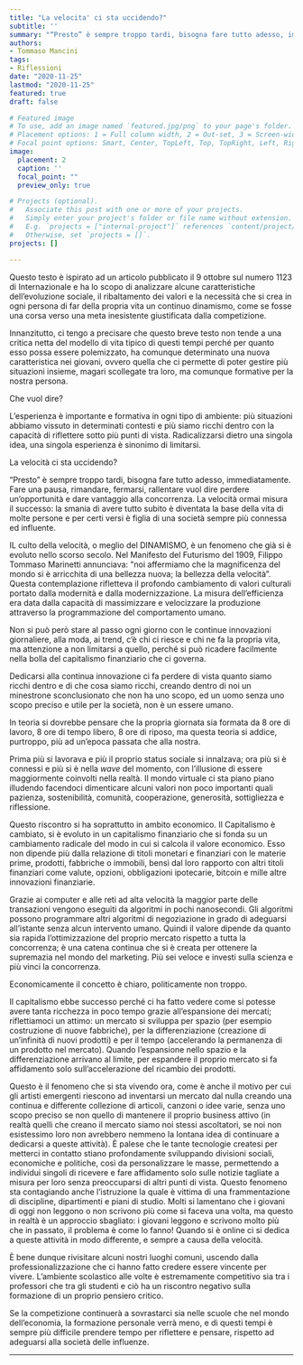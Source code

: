 ```yaml
---
title: "La velocita' ci sta uccidendo?"
subtitle: ''
summary: "“Presto” è sempre troppo tardi, bisogna fare tutto adesso, immediatamente. Fare una pausa, rimandare, fermarsi, rallentare vuol dire perdere un’opportunità e dare vantaggio alla concorrenza."
authors:
- Tommaso Mancini
tags:
- Riflessioni
date: "2020-11-25"
lastmod: "2020-11-25"
featured: true
draft: false

# Featured image
# To use, add an image named `featured.jpg/png` to your page's folder.
# Placement options: 1 = Full column width, 2 = Out-set, 3 = Screen-width
# Focal point options: Smart, Center, TopLeft, Top, TopRight, Left, Right, BottomLeft, Bottom, BottomRight
image:
  placement: 2
  caption: ''
  focal_point: ""
  preview_only: true

# Projects (optional).
#   Associate this post with one or more of your projects.
#   Simply enter your project's folder or file name without extension.
#   E.g. `projects = ["internal-project"]` references `content/project/deep-learning/index.md`.
#   Otherwise, set `projects = []`.
projects: []

---
```



Questo testo è ispirato ad un articolo pubblicato il 9 ottobre sul numero 1123 di Internazionale e ha lo scopo di analizzare alcune caratteristiche dell’evoluzione sociale, il ribaltamento dei valori e la necessità che si crea in ogni persona di far della propria vita un continuo dinamismo, come se fosse una corsa verso una meta inesistente giustificata dalla competizione.

Innanzitutto, ci tengo a precisare che questo breve testo non tende a una critica netta del modello di vita tipico di questi tempi perché per quanto esso possa essere polemizzato, ha comunque determinato una nuova caratteristica nei giovani, ovvero quella che ci permette di poter gestire più situazioni insieme, magari scollegate tra loro, ma comunque formative per la nostra persona.

Che vuol dire?

L’esperienza è importante e formativa in ogni tipo di ambiente: più situazioni abbiamo vissuto in determinati contesti e più siamo ricchi dentro con la capacità di riflettere sotto più punti di vista. Radicalizzarsi dietro una singola idea, una singola esperienza è sinonimo di limitarsi.

La velocità ci sta uccidendo?

“Presto” è sempre troppo tardi, bisogna fare tutto adesso, immediatamente. Fare una pausa, rimandare, fermarsi, rallentare vuol dire perdere un’opportunità e dare vantaggio alla concorrenza. La velocità ormai misura il successo: la smania di avere tutto subito è diventata la base della vita di molte persone e per certi versi è figlia di una società sempre più connessa ed influente.

IL culto della velocità, o meglio del DINAMISMO, è un fenomeno che già si è evoluto nello scorso secolo. Nel Manifesto del Futurismo del 1909, Filippo Tommaso Marinetti annunciava: "noi affermiamo che la magnificenza del mondo si è arricchita di una bellezza nuova; la bellezza della velocità”. Questa contemplazione rifletteva il profondo cambiamento di valori culturali portato dalla modernità e dalla modernizzazione. La misura dell’efficienza era data dalla capacità di massimizzare e velocizzare la produzione attraverso la programmazione del comportamento umano.

Non si può però stare al passo ogni giorno con le continue innovazioni giornaliere, alla moda, ai trend, c’è chi ci riesce e chi ne fa la propria vita, ma attenzione a non limitarsi a quello, perché si può ricadere facilmente nella bolla del capitalismo finanziario che ci governa.

Dedicarsi alla continua innovazione ci fa perdere di vista quanto siamo ricchi dentro e di che cosa siamo ricchi, creando dentro di noi un minestrone sconclusionato che non ha uno scopo, ed un uomo senza uno scopo preciso e utile per la società, non è un essere umano.

In teoria si dovrebbe pensare che la propria giornata sia formata da 8 ore di lavoro, 8 ore di tempo libero, 8 ore di riposo, ma questa teoria si addice, purtroppo, più ad un’epoca passata che alla nostra.

Prima più si lavorava e più il proprio status sociale si innalzava; ora più si è connessi e più si è nella *wave* del momento, con l’illusione di essere maggiormente coinvolti nella realtà. Il mondo virtuale ci sta piano piano illudendo facendoci dimenticare alcuni valori non poco importanti quali pazienza, sostenibilità, comunità, cooperazione, generosità, sottigliezza e riflessione.

Questo riscontro si ha soprattutto in ambito economico.
Il Capitalismo è cambiato, si è evoluto in un capitalismo finanziario che si fonda su un cambiamento radicale del modo in cui si calcola il valore economico. Esso non dipende più dalla relazione di titoli monetari e finanziari con le materie prime, prodotti, fabbriche o immobili, bensì dal loro rapporto con altri titoli finanziari come valute, opzioni, obbligazioni ipotecarie, bitcoin e mille altre innovazioni finanziarie. 

Grazie ai computer e alle reti ad alta velocità la maggior parte delle transazioni vengono eseguiti da algoritmi in pochi nanosecondi. Gli algoritmi possono programmare altri algoritmi di negoziazione in grado di adeguarsi all’istante senza alcun intervento umano. Quindi il valore dipende da quanto sia rapida l’ottimizzazione del proprio mercato rispetto a tutta la concorrenza; è una catena continua che si è creata per ottenere la supremazia nel mondo del marketing. Più sei veloce e investi sulla scienza e più vinci la concorrenza.

Economicamente il concetto è chiaro, politicamente non troppo.

Il capitalismo ebbe successo perché ci ha fatto vedere come si potesse avere tanta ricchezza in poco tempo grazie all’espansione dei mercati;  riflettiamoci un attimo: un mercato si sviluppa per spazio (per esempio costruzione di nuove fabbriche), per la differenziazione (creazione di un’infinità di nuovi prodotti) e per il tempo (accelerando la permanenza di un prodotto nel mercato). Quando l’espansione nello spazio e la differenziazione arrivano al limite, per espandere il proprio mercato si fa affidamento solo sull’accelerazione del ricambio dei prodotti.

 Questo è il fenomeno che si sta vivendo ora, come è anche il motivo per cui gli artisti emergenti riescono ad inventarsi un mercato dal nulla creando una continua e differente collezione di articoli, canzoni o idee varie, senza uno scopo preciso se non quello di mantenere il proprio business attivo (in realtà quelli che creano il mercato siamo noi stessi ascoltatori, se noi non esistessimo loro non avrebbero nemmeno la lontana idea di continuare a dedicarsi a queste attività). È palese che le tante tecnologie createsi per metterci in contatto stiano profondamente sviluppando divisioni sociali, economiche e politiche, così da personalizzare le masse, permettendo a individui singoli di ricevere e fare affidamento solo sulle notizie tagliate a misura per loro senza preoccuparsi di altri punti di vista. Questo fenomeno sta contagiando anche l’istruzione la quale è vittima di una frammentazione di discipline, dipartimenti e piani di studio. Molti si lamentano che i giovani di oggi non leggono o non scrivono più come si faceva una volta, ma questo in realtà è un approccio sbagliato: i giovani leggono e scrivono molto più che in passato, il problema è come lo fanno! Quando si è online ci si dedica a queste attività in modo differente, e sempre a causa della velocità. 

È bene dunque rivisitare alcuni nostri luoghi comuni, uscendo dalla professionalizzazione che ci hanno fatto credere essere vincente per vivere. L’ambiente scolastico alle volte è estremamente competitivo sia tra i professori che tra gli studenti e ciò ha un riscontro negativo sulla formazione di un proprio pensiero critico.

Se la competizione continuerà a sovrastarci sia nelle scuole che nel mondo dell’economia, la formazione personale verrà meno, e di questi tempi è sempre più difficile prendere tempo per riflettere e pensare, rispetto ad adeguarsi alla società delle influenze.

---
